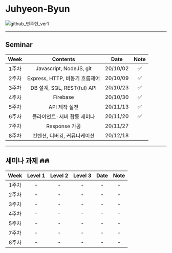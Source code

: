 # Juhyeon-Byun
![github_변주현_ver1](https://user-images.githubusercontent.com/29723695/135609714-3a2fc60d-720c-4f11-91fc-bddf849c8d7e.png)

---

## Seminar

| Week  |            Contents            |   Date   | Note |
| :---: | :----------------------------: | :------: | :--: |
| 1주차 |    Javascript, NodeJS, git     | 20/10/02 |  ✅  |
| 2주차 | Express, HTTP, 비동기 흐름제어 | 20/10/09 |  ✅  |
| 3주차 |  DB 설계, SQL, REST(ful) API   | 20/10/23 |  ✅  |
| 4주차 |            Firebase            | 20/10/30 |  ✅  |
| 5주차 |         API 제작 실전          | 20/11/13 |  ✅  |
| 6주차 |  클라이언트-서버 합동 세미나   | 20/11/20 |  ✅  |
| 7주차 |         Response 가공          | 20/11/27 |      |
| 8주차 |  컨벤션, 디버깅, 커뮤니케이션  | 20/12/18 |      |

--------

## 세미나 과제 🔥🔥

| Week  | Level 1 | Level 2 | Level 3 | Date | Note |
| :---: | :-----: | :-----: | :-----: | :--: | :--: |
| 1주차 |    -    |    -    |    -    |  -   |  -   |
| 2주차 |    -    |    -    |    -    |  -   |  -   |
| 3주차 |    -    |    -    |    -    |  -   |  -   |
| 4주차 |    -    |    -    |    -    |  -   |  -   |
| 5주차 |    -    |    -    |    -    |  -   |  -   |
| 7주차 |    -    |    -    |    -    |  -   |  -   |
| 8주차 |    -    |    -    |    -    |  -   |  -   |
